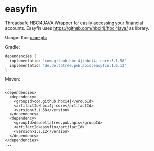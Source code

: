 # easyfin
Threadsafe HBCI4JAVA Wrapper for easily accessing your financial accounts. Easyfin uses https://github.com/hbci4j/hbci4java/ as library.

Usage:
See [example](https://github.com/deltatree/easyfin/blob/master/src/test/java/de/deltatree/pub/apis/easyfin/UsageExample.java)

Gradle:
```gradle
dependencies {
  implementation 'com.github.hbci4j:hbci4j-core:3.1.58'
  implementation 'de.deltatree.pub.apis:easyfin:1.0.12'
}
```

Maven:
```maven
...
<dependencies>
  <dependency>
    <groupId>com.github.hbci4j</groupId>
    <artifactId>hbci4j-core</artifactId>
    <version>3.1.58</version>
  </dependency>
  <dependency>
    <groupId>de.deltatree.pub.apis</groupId>
    <artifactId>easyfin</artifactId>
    <version>1.0.12</version>
  </dependency>
</dependencies>
...
```
